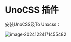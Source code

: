 # UnoCSS 插件

安装UnoCSS及To Unocss：

![image-20241224171455482](https://fastly.jsdelivr.net/gh/LetengZzz/img@main/image-20241224171455482.png)

